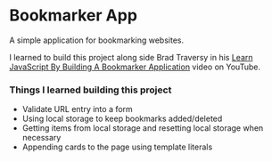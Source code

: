 # Bookmarker App
A simple application for bookmarking websites. 

I learned to build this project along side Brad Traversy in his [Learn JavaScript By Building A Bookmarker Application](https://www.youtube.com/watch?v=DIVfDZZeGxM&list=PLillGF-RfqbbnEGy3ROiLWk7JMCuSyQtX&index=17&t=2077s) video on YouTube.

### Things I learned building this project
- Validate URL entry into a form
- Using local storage to keep bookmarks added/deleted
- Getting items from local storage and resetting local storage when necessary
- Appending cards to the page using template literals
